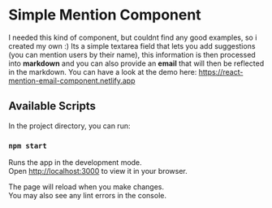 # Simple Mention Component

I needed this kind of component, but couldnt find any good examples, so i created my own :)
Its a simple textarea field that lets you add suggestions (you can mention users by their name), this information is then processed into **markdown** and you can also provide an **email** that will then be reflected in the markdown.
You can have a look at the demo here:
https://react-mention-email-component.netlify.app

## Available Scripts

In the project directory, you can run:

### `npm start`

Runs the app in the development mode.\
Open [http://localhost:3000](http://localhost:3000) to view it in your browser.

The page will reload when you make changes.\
You may also see any lint errors in the console.
